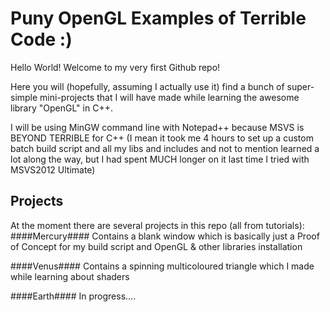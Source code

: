 Puny OpenGL Examples of Terrible Code :)
========================================
Hello World!
Welcome to my very first Github repo!

Here you will (hopefully, assuming I actually use it) find a bunch of super-simple mini-projects that I will have made while learning the awesome library "OpenGL" in C++.

I will be using MinGW command line with Notepad++ because MSVS is BEYOND TERRIBLE for C++ (I mean it took me 4 hours to set up a custom batch build script and all my libs and includes and not to mention learned a lot along the way, but I had spent MUCH longer on it last time I tried with MSVS2012 Ultimate)

Projects
--------
At the moment there are several projects in this repo (all from tutorials):
####Mercury####
Contains a blank window which is basically just a Proof of Concept for my build script and OpenGL & other libraries installation

####Venus####
Contains a spinning multicoloured  triangle which I made while learning about shaders

####Earth####
In progress....
